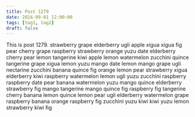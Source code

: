 ```yaml
---
title: Post 1279
date: 2024-09-01 12:00:00
tags: [tag1, tag2]
draft: false
---
```

This is post 1279.
strawberry
grape
elderberry
ugli
apple
xigua
xigua
fig
pear
cherry
grape
raspberry
strawberry
orange
yuzu
date
elderberry
cherry
pear
lemon
tangerine
kiwi
apple
lemon
watermelon
zucchini
quince
tangerine
grape
xigua
lemon
yuzu
mango
date
lemon
mango
grape
ugli
nectarine
zucchini
banana
quince
fig
orange
lemon
pear
strawberry
xigua
elderberry
kiwi
raspberry
watermelon
lemon
ugli
yuzu
zucchini
raspberry
raspberry
date
pear
banana
watermelon
yuzu
mango
quince
elderberry
strawberry
fig
mango
tangerine
mango
quince
fig
raspberry
fig
tangerine
cherry
banana
lemon
quince
lemon
pear
ugli
elderberry
watermelon
grape
raspberry
banana
orange
raspberry
fig
zucchini
yuzu
kiwi
kiwi
yuzu
lemon
strawberry
kiwi
fig
